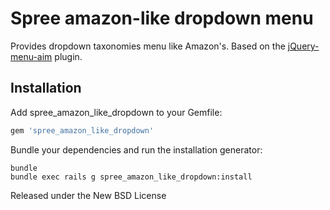 Spree amazon-like dropdown menu
=======================

Provides dropdown taxonomies menu like Amazon's. Based on the [jQuery-menu-aim](https://github.com/kamens/jQuery-menu-aim) plugin. 

Installation
------------

Add spree_amazon_like_dropdown to your Gemfile:

```ruby
gem 'spree_amazon_like_dropdown'
```

Bundle your dependencies and run the installation generator:

```shell
bundle
bundle exec rails g spree_amazon_like_dropdown:install
```

Released under the New BSD License
